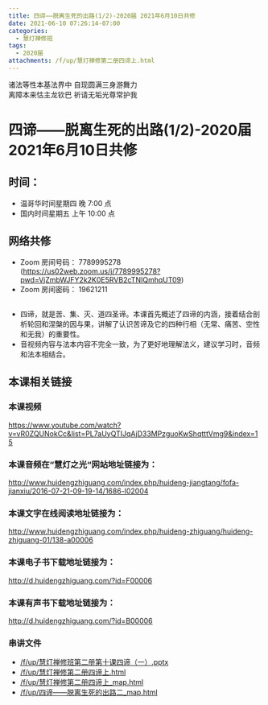 ```yaml
---
title: 四谛——脱离生死的出路(1/2)-2020届 2021年6月10日共修
date: 2021-06-10 07:26:14-07:00
categories:
  - 慧灯禅修班
tags:
  - 2020届
attachments: /f/up/慧灯禅修第二册四谛上.html
---
```

诸法等性本基法界中 自现圆满三身游舞力  
离障本来怙主龙钦巴 祈请无垢光尊常护我

# 四谛——脱离生死的出路(1/2)-2020届 2021年6月10日共修

## 时间：
  - 温哥华时间星期四 晚 7:00 点
  - 国内时间星期五 上午 10:00 点

## 网络共修
  - Zoom 房间号码： 7789995278 (<https://us02web.zoom.us/j/7789995278?pwd=VjZmbWJFY2k2K0E5RVB2cTNIQmhqUT09>)
  - Zoom 房间密码： 19621211

## 

- 四谛，就是苦、集、灭、道四圣谛。本课首先概述了四谛的内涵，接着结合剖析轮回和涅槃的因与果，讲解了认识苦谛及它的四种行相（无常、痛苦、空性和无我）的重要性。
- 音视频内容与法本内容不完全一致，为了更好地理解法义，建议学习时，音频和法本相结合。

## 本课相关链接

### 本课视频

<https://www.youtube.com/watch?v=vR0ZQUNokCc&list=PL7aUyQTIJqAjD33MPzguoKwShqtttVmg9&index=15>

### 本课音频在“慧灯之光“网站地址链接为：

<http://www.huidengzhiguang.com/index.php/huideng-jiangtang/fofa-jianxiu/2016-07-21-09-19-14/1686-l02004>

### 本课文字在线阅读地址链接为：

<http://www.huidengzhiguang.com/index.php/huideng-zhiguang/huideng-zhiguang-01/138-a00006>

### 本课电子书下载地址链接为：

<http://d.huidengzhiguang.com/?id=F00006>

### 本课有声书下载地址链接为：

<http://d.huidengzhiguang.com/?id=B00006>

### 串讲文件

- [/f/up/慧灯禅修班第二册第十课四谛（一）.pptx](https://s3.ap-northeast-1.wasabisys.com/hdcx/hdv/f/up/慧灯禅修班第二册第十课四谛（一）.pptx)
- [/f/up/慧灯禅修第二册四谛上.html](https://s3.ap-northeast-1.wasabisys.com/hdcx/hdv/f/up/慧灯禅修第二册四谛上.html)
- [/f/up/慧灯禅修第二册四谛上_map.html](https://s3.ap-northeast-1.wasabisys.com/hdcx/hdv/f/up/慧灯禅修第二册四谛上_map.html)
- [/f/up/四谛——脱离生死的出路二_map.html](https://s3.ap-northeast-1.wasabisys.com/hdcx/hdv/f/up/四谛——脱离生死的出路二_map.html)